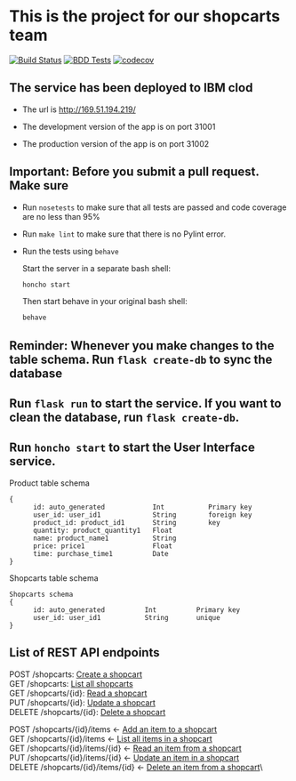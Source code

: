 # This is the project for our shopcarts team

[![Build Status](https://github.com/2022-DevOps-Shopcarts/shopcarts/actions/workflows/workflow.yml/badge.svg)](https://github.com/2022-DevOps-Shopcarts/shopcarts/actions)
[![BDD Tests](https://github.com/CSCI-GA-2820-FA22-003/shopcarts/actions/workflows/bdd.yml/badge.svg)](https://github.com/CSCI-GA-2820-FA22-003/shopcarts/actions/workflows/bdd.yml)
[![codecov](https://codecov.io/gh/CSCI-GA-2820-FA22-003/shopcarts/branch/main/graph/badge.svg?token=7E17S7VS4E)](https://codecov.io/gh/CSCI-GA-2820-FA22-003/shopcarts)

## The service has been deployed to IBM clod

- The url is http://169.51.194.219/

- The development version of the app is on port 31001

- The production version of the app is on port 31002

## Important: Before you submit a pull request. Make sure

- Run `nosetests` to make sure that all tests are passed and code coverage are no less than 95%

- Run `make lint` to make sure that there is no Pylint error. 

- Run the tests using `behave`

  Start the server in a separate bash shell:

  ```sh
  honcho start
  ```

  Then start behave in your original bash shell:

  ```sh
  behave
  ```
## Reminder: Whenever you make changes to the table schema. Run `flask create-db` to sync the database

## Run `flask run` to start the service. If you want to clean the database, run `flask create-db`.

## Run `honcho start` to start the User Interface service.

Product table schema
```
{
      id: auto_generated            Int           Primary key
      user_id: user_id1             String        foreign key
      product_id: product_id1       String        key
      quantity: product_quantity1   Float
      name: product_name1           String
      price: price1                 Float
      time: purchase_time1          Date
}
```
Shopcarts table schema
```
Shopcarts schema
{
      id: auto_generated          Int          Primary key
      user_id: user_id1           String       unique
}
```

**List of REST API endpoints**
----

POST   /shopcarts: [Create a shopcart](./docs/shopcarts/create.md)\
GET    /shopcarts: [List all shopcarts](./docs/shopcarts/read_all.md)\
GET    /shopcarts/{id}: [Read a shopcart](./docs/shopcarts/read.md)\
PUT    /shopcarts/{id}: [Update a shopcart](./docs/shopcarts/update.md)\
DELETE /shopcarts/{id}: [Delete a shopcart](./docs/shopcarts/delete.md)

POST   /shopcarts/{id}/items	   <- [Add an item to a shopcart](./docs/items/add.md)\
GET    /shopcarts/{id}/items	   <- [List all items in a shopcart](./docs/items/list.md)\
GET    /shopcarts/{id}/items/{id}  <- [Read an item from a shopcart](./docs/items/read.md)\
PUT    /shopcarts/{id}/items/{id}  <- [Update an item in a shopcart](./docs/items/update.md)\
DELETE /shopcarts/{id}/items/{id}  <- [Delete an item from a shopcart](./docs/items/delete.md)\
